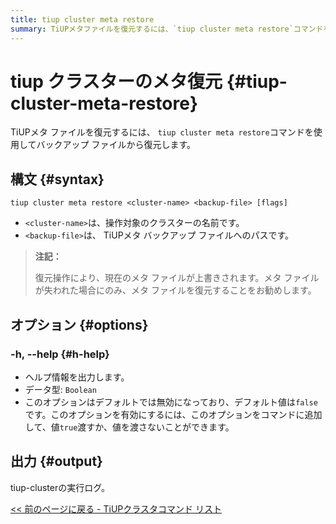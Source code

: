 ```yaml
---
title: tiup cluster meta restore
summary: TiUPメタファイルを復元するには、`tiup cluster meta restore`コマンドを使用します。構文は`tiup cluster meta restore <cluster-name> <backup-file> [flags]`です。`<cluster-name>`は操作対象のクラスターの名前であり、`<backup-file>`はTiUPメタバックアップファイルへのパスです。復元操作により、現在のメタファイルが上書きされます。メタファイルが失われた場合にのみ、メタファイルを復元することをお勧めします。オプションには`-h, --help`があり、ヘルプ情報を出力します。このオプションはデフォルトでは無効になっており、デフォルト値は`false`です。
---
```


# tiup クラスターのメタ復元 {#tiup-cluster-meta-restore}

TiUPメタ ファイルを復元するには、 `tiup cluster meta restore`コマンドを使用してバックアップ ファイルから復元します。

## 構文 {#syntax}

```shell
tiup cluster meta restore <cluster-name> <backup-file> [flags]
```

-   `<cluster-name>`は、操作対象のクラスターの名前です。
-   `<backup-file>`は、 TiUPメタ バックアップ ファイルへのパスです。

> **注記：**
>
> 復元操作により、現在のメタ ファイルが上書きされます。メタ ファイルが失われた場合にのみ、メタ ファイルを復元することをお勧めします。

## オプション {#options}

### -h, --help {#h-help}

-   ヘルプ情報を出力します。
-   データ型: `Boolean`
-   このオプションはデフォルトでは無効になっており、デフォルト値は`false`です。このオプションを有効にするには、このオプションをコマンドに追加して、値`true`渡すか、値を渡さないことができます。

## 出力 {#output}

tiup-clusterの実行ログ。

[&lt;&lt; 前のページに戻る - TiUPクラスタコマンド リスト](/tiup/tiup-component-cluster.md#command-list)

